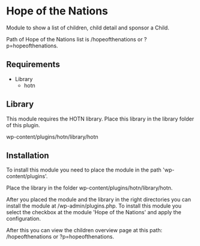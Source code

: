 # Hope of the Nations

Module to show a list of children, child detail and sponsor a Child.

Path of Hope of the Nations list is /hopeofthenations or ?p=hopeofthenations.

## Requirements
* Library
	* hotn

## Library
This module requires the HOTN library. Place this library in the library folder of this plugin.

wp-content/plugins/hotn/library/hotn

## Installation
To install this module you need to place the module in the path 'wp-content/plugins'.

Place the library in the folder wp-content/plugins/hotn/library/hotn.

After you placed the module and the library in the right directories you can install the module at /wp-admin/plugins.php. To install this module you select the checkbox at the module 'Hope of the Nations' and apply the configuration.

After this you can view the children overview page at this path: /hopeofthenations or ?p=hopeofthenations.